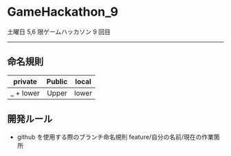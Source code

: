 # GameHackathon_9
土曜日 5,6 限ゲームハッカソン 9 回目
***
## 命名規則
|private|Public|local|
|:--:|:--:|:--:|
|_ + lower|Upper|lower|

## 開発ルール
- github を使用する際のブランチ命名規則 feature/自分の名前/現在の作業箇所
